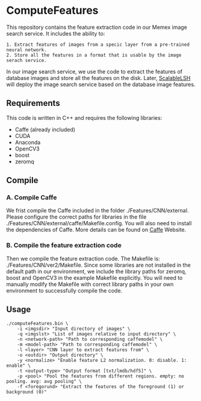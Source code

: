 # ComputeFeatures
This repository contains the feature extraction code in our Memex image search service. It includes the ability to:

    1. Extract features of images from a specic layer from a pre-trained neural network.
    2. Store all the features in a format that is usable by the image serach service.
   
In our image search service, we use the code to extract the features of database images and store all the features on the disk. Later, [ScalableLSH](https://github.com/Minione/ScalableLSH) will deploy the image search service based on the database image features.

## Requirements ##
This code is written in C++ and requires the following libraries:
- Caffe (already included)
- CUDA
- Anaconda
- OpenCV3
- boost
- zeromq

## Compile ##
### A. Compile Caffe ###
We frist compile the Caffe included in the folder ./Features/CNN/external. Please configure the correct paths for libraries in the file ./Features/CNN/external/caffe/Makefile.config. You will also need to install the dependencies of Caffe. More details can be found on [Caffe](http://caffe.berkeleyvision.org/) Website.
### B. Compile the feature extraction code ###
Then we compile the feature extraction code. The Makefile is: ./Features/CNN/ver2/Makefile. Since some libraries are not installed in the default path in our environment, we include the library paths for zeromq, boost and OpenCV3 in the example Makefile explicitly. You will need to manually modify the Makefile with correct library paths in your own environment to successfully compile the code.

## Usage ##
```
./computeFeatures.bin \
    -i <imgsdir> "Input directory of images" \
    -q <imgslst> "List of images relative to input directory" \
    -n <network-path> "Path to corresponding caffemodel" \
    -m <model-path> "Path to corresponding caffemodel" \
    -l <layer> "CNN layer to extract features from" \
    -o <outdir> "Output directory" \
    -y <normalize> "Enable feature L2 normalization. 0: disable. 1: enable" \
    -t <output-type> "Output format [txt/lmdb/hdf5]" \
    -p <pool> "Pool the features from different regions. empty: no pooling. avg: avg pooling" \
    -f <foregorund> "Extract the features of the foreground (1) or background (0)"
```


